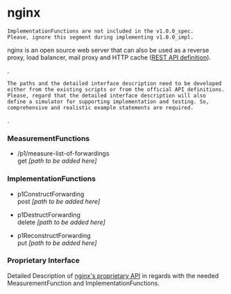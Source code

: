 # nginx  

    ImplementationFunctions are not included in the v1.0.0_spec.  
    Please, ignore this segment during implementing v1.0.0_impl.  

nginx is an open source web server that can also be used as a reverse proxy, load balancer, mail proxy and HTTP cache ([REST API definition](https://nginx.org/en/docs/http/ngx_http_api_module.html)).  

.

    The paths and the detailed interface description need to be developed either from the existing scripts or from the official API definitions.
    Please, regard that the detailed interface description will also define a simulator for supporting implementation and testing. So, comprehensive and realistic example statements are required. 

.

### MeasurementFunctions  

- /p1/measure-list-of-forwardings  
  get _[path to be added here]_  


### ImplementationFunctions  

- p1ConstructForwarding  
  post _[path to be added here]_  

- p1DestructForwarding  
delete _[path to be added here]_  

- p1ReconstructForwarding  
put _[path to be added here]_  


### Proprietary Interface  

Detailed Description of [nginx's proprietary API](./nginx.yaml) in regards with the needed MeasurementFunction and ImplementationFunctions.  
